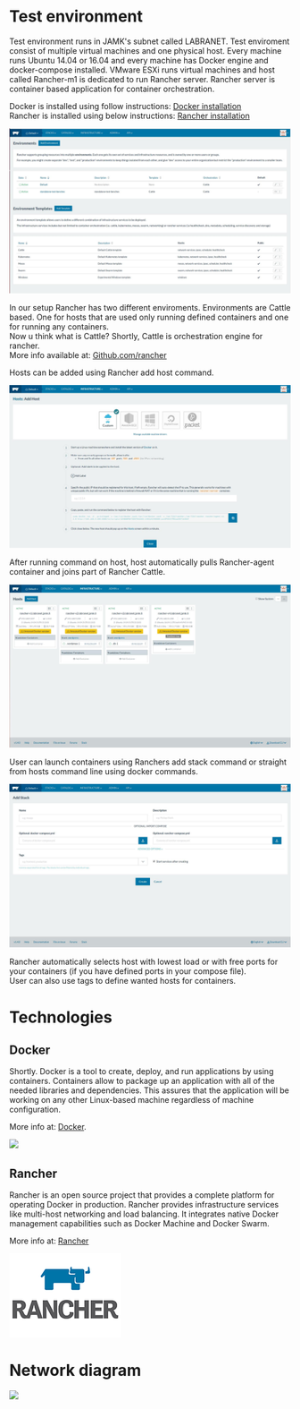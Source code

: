 # Test environment  

Test environment runs in JAMK's subnet called LABRANET. Test enviroment consist of multiple virtual machines and one physical host. Every machine runs Ubuntu 14.04 or 16.04 and every machine has Docker engine and docker-compose installed. VMware ESXi runs virtual machines and host called Rancher-m1 is dedicated to run Rancher server. Rancher server is container based application for container orchestration.  

Docker is installed using follow instructions: [Docker installation](https://docs.docker.com/engine/installation/)  
Rancher is installed using below instructions: [Rancher installation](https://docs.rancher.com/rancher/v1.4/en/installing-rancher/installing-server/#single-container)  



![](https://raw.githubusercontent.com/JAMK-IT/test-environments/master/images/rancher-env.jpg) 


In our setup Rancher has two different enviroments. Environments are Cattle based. One for hosts that are used only running defined containers and one for running any containers.  
Now u think what is Cattle? Shortly, Cattle is orchestration engine for rancher.  
More info available at: [Github.com/rancher](https://github.com/rancher/rancher/wiki)  

Hosts can be added using Rancher add host command.  


![](https://raw.githubusercontent.com/JAMK-IT/test-environments/master/images/rancher-host.jpg)  


After running command on host, host automatically pulls Rancher-agent container and joins part of Rancher Cattle.  


![](https://raw.githubusercontent.com/JAMK-IT/test-environments/master/images/rancher-hosts.jpg)  


User can launch containers using Ranchers add stack command or straight from hosts command line using docker commands.  


![](https://raw.githubusercontent.com/JAMK-IT/test-environments/master/images/rancher-stack.jpg)  



Rancher automatically selects host with lowest load or with free ports for your containers (if you have defined ports in your compose file).  
User can also use tags to define wanted hosts for containers.  


# Technologies  

## Docker

Shortly. Docker is a tool to create, deploy, and run applications by using containers. Containers allow to package up an application with all of the needed libraries and dependencies. This assures that the application will be working on any other Linux-based machine regardless of machine configuration.  

More info at: [Docker](https://www.docker.com/).  


![](http://www.itzgeek.com/wp-content/uploads/2015/01/Docker-Logo.png)  

## Rancher
 
Rancher is an open source project that provides a complete platform for operating Docker in production. Rancher provides infrastructure services like multi-host networking and load balancing. It integrates native Docker management capabilities such as Docker Machine and Docker Swarm.

More info at: [Rancher](http://rancher.com/)

![](https://raw.githubusercontent.com/JAMK-IT/test-environments/master/images/icon-rancher.png)  


# Network diagram  
 
![](https://raw.githubusercontent.com/JAMK-IT/test-environments/master/images/network-diagram.png)  
